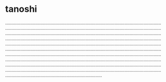 # tanoshi

.....................................................................................................................................................................................................................................................................................................................................................................................................................................................................................................................................................................................................................................................................................................................................................................................................................................................................................................................................................................................................................................................................................................................................................................................................................................................................................................................................................................